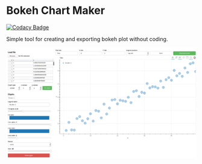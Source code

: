 # Bokeh Chart Maker

[![Codacy Badge](https://api.codacy.com/project/badge/Grade/4edd77e2e9804535a0fa722c65a49057)](https://app.codacy.com/manual/wevertonms/bokeh_chart_maker?utm_source=github.com&utm_medium=referral&utm_content=wevertonms/bokeh_chart_maker&utm_campaign=Badge_Grade_Settings)

Simple tool for creating and exporting bokeh plot without coding.

![](./screenshot.png)